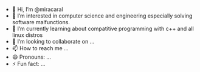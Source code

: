 - 👋 Hi, I’m @miracaral
- 👀 I’m interested in computer science and engineering especially solving software malfunctions.
- 🌱 I’m currently learning about compatitive programming with c++ and all linux distros
- 💞️ I’m looking to collaborate on ...
- 📫 How to reach me ...
- 😄 Pronouns: ...
- ⚡ Fun fact: ...

<!---
miracaral/miracaral is a ✨ special ✨ repository because its `README.md` (this file) appears on your GitHub profile.
You can click the Preview link to take a look at your changes.
--->

